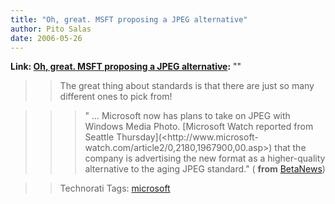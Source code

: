 ```yaml
---
title: "Oh, great. MSFT proposing a JPEG alternative"
author: Pito Salas
date: 2006-05-26
---
```


**Link: [Oh, great. MSFT proposing a JPEG alternative](None):** ""


>>

>> The great thing about standards is that there are just so many different
ones to pick from!

>>

>>> " … Microsoft now has plans to take on JPEG with Windows Media Photo.
[Microsoft Watch reported from Seattle Thursday](<http://www.microsoft-
watch.com/article2/0,2180,1967900,00.asp>) that the company is advertising the
new format as a higher-quality alternative to the aging JPEG standard." (
**from**
[BetaNews](<http://www.betanews.com/article/Microsoft_Unveils_JPEG_Alternative/1148594312>))

>>

>> Technorati Tags: [microsoft](<http://www.technorati.com/tag/microsoft>)


